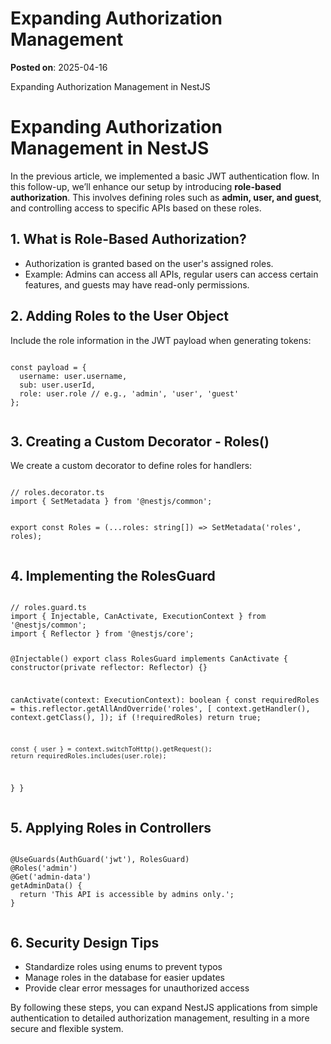 # Expanding Authorization Management
**Posted on**: 2025-04-16

Expanding Authorization Management in NestJS


  <h1>Expanding Authorization Management in NestJS</h1>

  <p>
    In the previous article, we implemented a basic JWT authentication flow. In this follow-up, 
    we’ll enhance our setup by introducing <strong>role-based authorization</strong>. This involves defining 
    roles such as <strong>admin, user, and guest</strong>, and controlling access to specific APIs based on these roles.
  </p>

  <h2>1. What is Role-Based Authorization?</h2>
  <ul>
    <li>Authorization is granted based on the user's assigned roles.</li>
    <li>Example: Admins can access all APIs, regular users can access certain features, and guests may have read-only permissions.</li>
  </ul>

  <h2>2. Adding Roles to the User Object</h2>
  <p>Include the role information in the JWT payload when generating tokens:</p>
  <pre><code>
const payload = {
  username: user.username,
  sub: user.userId,
  role: user.role // e.g., 'admin', 'user', 'guest'
};
  </code></pre>

  <h2>3. Creating a Custom Decorator - Roles()</h2>
  <p>We create a custom decorator to define roles for handlers:</p>
  <pre><code>
// roles.decorator.ts
import { SetMetadata } from '@nestjs/common';

export const Roles = (...roles: string[]) => SetMetadata('roles', roles);
  </code></pre>

  <h2>4. Implementing the RolesGuard</h2>
  <pre><code>
// roles.guard.ts
import { Injectable, CanActivate, ExecutionContext } from '@nestjs/common';
import { Reflector } from '@nestjs/core';

@Injectable()
export class RolesGuard implements CanActivate {
  constructor(private reflector: Reflector) {}

  canActivate(context: ExecutionContext): boolean {
    const requiredRoles = this.reflector.getAllAndOverride('roles', [
      context.getHandler(),
      context.getClass(),
    ]);
    if (!requiredRoles) return true;

    const { user } = context.switchToHttp().getRequest();
    return requiredRoles.includes(user.role);
  }
}
  </code></pre>

  <h2>5. Applying Roles in Controllers</h2>
  <pre><code>
@UseGuards(AuthGuard('jwt'), RolesGuard)
@Roles('admin')
@Get('admin-data')
getAdminData() {
  return 'This API is accessible by admins only.';
}
  </code></pre>

  <h2>6. Security Design Tips</h2>
  <ul>
    <li>Standardize roles using enums to prevent typos</li>
    <li>Manage roles in the database for easier updates</li>
    <li>Provide clear error messages for unauthorized access</li>
  </ul>

  <p>
    By following these steps, you can expand NestJS applications from simple authentication 
    to detailed authorization management, resulting in a more secure and flexible system.
  </p>